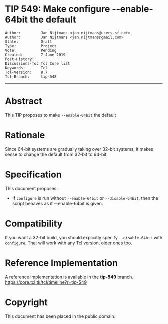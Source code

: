 # TIP 549: Make configure --enable-64bit the default
	Author:         Jan Nijtmans <jan.nijtmans@users.sf.net>
	Author:         Jan Nijtmans <jan.nijtmans@gmail.com>
	State:          Draft
	Type:           Project
	Vote:           Pending
	Created:        7-June-2019
	Post-History:   
	Discussions-To: Tcl Core list
	Keywords:       Tcl
	Tcl-Version:    8.7
	Tcl-Branch:     tip-548
-----

# Abstract

This TIP proposes to make `--enable-64bit` the default

# Rationale

Since 64-bit systems are gradually taking over 32-bit systems, it makes sense to change the default from 32-bit to 64-bit.

# Specification

This document proposes:

 * If `configure` is run without `--enable-64bit` or `--disable-64bit`, then the script behaves
   as if --enable-64bit is given.

# Compatibility

If you want a 32-bit build, you should explicitly specify `--disable-64bit` with `configure`.
That will work with any Tcl version, older ones too.

# Reference Implementation

A reference implementation is available in  the **tip-549** branch.
<https://core.tcl.tk/tcl/timeline?r=tip-549>

# Copyright

This document has been placed in the public domain.
